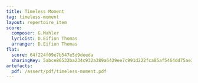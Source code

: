 ```yaml
---
title: Timeless Moment
tag: timeless-moment
layout: repertoire_item
score:
  composer: G.Mahler
  lyricist: D.Eifion Thomas
  arranger: D.Eifion Thomas
flat:
  score: 64f224f09e7b547e5d9deeda
  sharingKey: 5abce86532ba234c932a389a6429ee7c991d222fca85af5464dd75ae31bf55471438e0de1629df3be79155479d8b474a26189ad40364887d0907a8df8f047429
artefacts:
  pdf: /assert/pdf/timeless-moment.pdf
---
```


